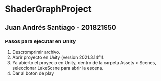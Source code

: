 # ShaderGraphProject
## Juan Andrés Santiago - 201821950
### Pasos para ejecutar en Unity
1. Descromprimir archivo.
2. Abrir proyecto en Unity (version 2021.3.14f1).
3. Ya abierto el proyecto en Unity, dentro de la carpeta Assets > Scenes, seleccionar LakeScene para abrir la escena. 
4. Dar al boton de play.
